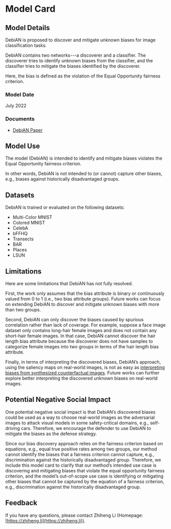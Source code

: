 # Model Card

## Model Details

DebiAN is proposed to discover and mitigate unknown biases for image classification tasks.

DebiAN contains two networks---a discoverer and a classifier. The discoverer tries to identify unknown biases from the classifier, and the classifier tries to mitigate the biases identified by the discoverer.

Here, the bias is defined as the violation of the Equal Opportunity fairness criterion.

### Model Date

July 2022


### Documents

- [DebiAN Paper](https://arxiv.org/abs/2207.10077)


## Model Use

The model (DebiAN) is intended to identify and mitigate biases violates the Equal Opportunity fairness criterion.

In other words, DebiAN is not intended to (or cannot) capture other biases, e.g., biases against historically disadvantaged groups.


## Datasets

DebiAN is trained or evaluated on the following datasets:

- Multi-Color MNIST
- Colored MNIST
- CelebA
- bFFHQ
- Transects
- BAR
- Places
- LSUN

## Limitations
Here are some limitations that DebiAN has not fully resolved.

First, the work only assumes that the bias attribute is binary or continuously valued from 0 to 1 (i.e., two bias attribute groups). Future works can focus on extending DebiAN to discover and mitigate unknown biases with more than two groups.

Second, DebiAN can only discover the biases caused by spurious correlation rather than lack of coverage. For example, suppose a face image dataset only contains long-hair female images and does not contain any short-hair female images. In that case, DebiAN cannot discover the hair length bias attribute because the discoverer does not have samples to categorize female images into two groups in terms of the hair length bias attribute.

Finally, in terms of interpreting the discovered biases, DebiAN’s approach, using the saliency maps on real-world images, is not as easy as [interpreting biases from synthesized counterfactual images](https://arxiv.org/abs/2104.14556). Future works can further explore better interpreting the discovered unknown biases on real-world images.

## Potential Negative Social Impact

One potential negative social impact is that DebiAN’s discovered biases could be used as a way to choose real-world images as the adversarial images to attack visual models in some safety-critical domains, e.g., self-driving cars. Therefore, we encourage the defender to use DebiAN to mitigate the biases as the defense strategy.

Since our bias discovery approach relies on the fairness criterion based on equations, e.g., equal true positive rates among two groups, our method cannot identify the biases that a fairness criterion cannot capture, e.g., discrimination against the historically disadvantaged group. Therefore, we include this model card to clarify that our method’s intended use case is discovering and mitigating biases that violate the equal opportunity fairness criterion, and the model’s out-of-scope use case is identifying or mitigating other biases that cannot be captured by the equation of a fairness criterion, e.g., discrimination against the historically disadvantaged group.

## Feedback

If you have any questions, please contact Zhiheng Li (Homepage: [https://zhiheng.li](https://zhiheng.li)).
